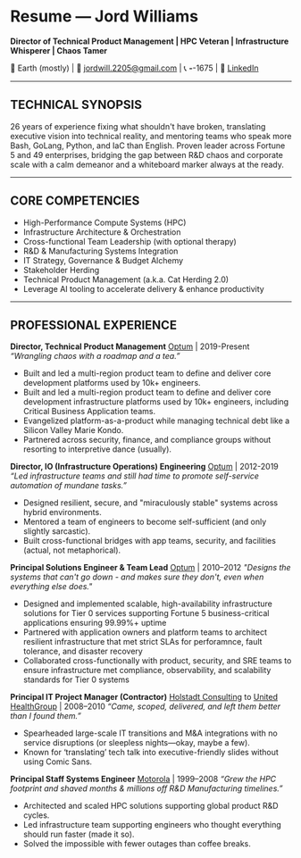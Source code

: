 # Resume — Jord Williams

**Director of Technical Product Management | HPC Veteran | Infrastructure Whisperer | Chaos Tamer**

📍 Earth (mostly) | 📧 jordwill.2205@gmail.com | 📞 ***-***-1675 | 🔗 [LinkedIn](https://www.linkedin.com/in/jordanna-williams-011579aa/)  

---

## TECHNICAL SYNOPSIS
26 years of experience fixing what shouldn't have broken, translating executive vision into technical reality, and mentoring teams who speak more Bash, GoLang, Python, and IaC  than English. Proven leader across Fortune 5 and 49 enterprises, bridging the gap between R&D chaos and corporate scale with a calm demeanor and a whiteboard marker always at the ready.

---

## CORE COMPETENCIES
- High-Performance Compute Systems (HPC)
- Infrastructure Architecture & Orchestration
- Cross-functional Team Leadership (with optional therapy)
- R&D & Manufacturing Systems Integration
- IT Strategy, Governance & Budget Alchemy
- Stakeholder Herding
- Technical Product Management (a.k.a. Cat Herding 2.0)
- Leverage AI tooling to accelerate delivery & enhance productivity

---

## PROFESSIONAL EXPERIENCE
**Director, Technical Product Management**
[Optum](https://www.optum.com/en/about-us.html) | 2019-Present
   *“Wrangling chaos with a roadmap and a tea.”*
- Built and led a multi-region product team to define and deliver core development platforms used by 10k+ engineers.
- Built and led a multi-region product team to define and deliver core development infrastructure platforms used by 10k+ engineers, including Critical Business Application teams.
- Evangelized platform-as-a-product while managing technical debt like a Silicon Valley Marie Kondo.
- Partnered across security, finance, and compliance groups without resorting to interpretive dance (usually).

**Director, IO (Infrastructure Operations) Engineering**
[Optum](https://www.optum.com/en/about-us.html) | 2012-2019
   *“Led infrastructure teams and still had time to promote self-service automation of mundane tasks.”*
- Designed resilient, secure, and "miraculously stable" systems across hybrid environments.
- Mentored a team of engineers to become self-sufficient (and only slightly sarcastic).
- Built cross-functional bridges with app teams, security, and facilities (actual, not metaphorical).

**Principal Solutions Engineer & Team Lead**
[Optum](https://www.optum.com/en/about-us.html)  | 2010–2012
   *"Designs the systems that can't go down - and makes sure they don't, even when everything else does."*
- Designed and implemented scalable, high-availability infrastructure solutions for Tier 0 services supporting Fortune 5 business-critical applications ensuring 99.99%+ uptime
- Partnered with application owners and platform teams to architect resilient infrastructure that met strict SLAs for perforamnce, fault tolerance, and disaster recovery
- Collaborated cross-functionally with product, security, and SRE teams to ensure infrastructure met compliance, observability, and scalability standards for Tier 0 systems

**Principal IT Project Manager (Contractor)**
[Holstadt Consulting](https://www.hollstadt.com/) to [United HealthGroup](https://www.unitedhealthgroup.com/) | 2008–2010
   *“Came, scoped, delivered, and left them better than I found them.”*
- Spearheaded large-scale IT transitions and M&A integrations with no service disruptions (or sleepless nights—okay, maybe a few).
- Known for ‘translating’ tech talk into executive-friendly slides without using Comic Sans.

**Principal Staff Systems Engineer**
[Motorola](https://www.motorola.com/) | 1999–2008
   *“Grew the HPC footprint and shaved months & millions off R&D Manufacturing timelines.”*
- Architected and scaled HPC solutions supporting global product R&D cycles.
- Led infrastructure team supporting engineers who thought everything should run faster (made it so).
- Solved the impossible with fewer outages than coffee breaks.
 

